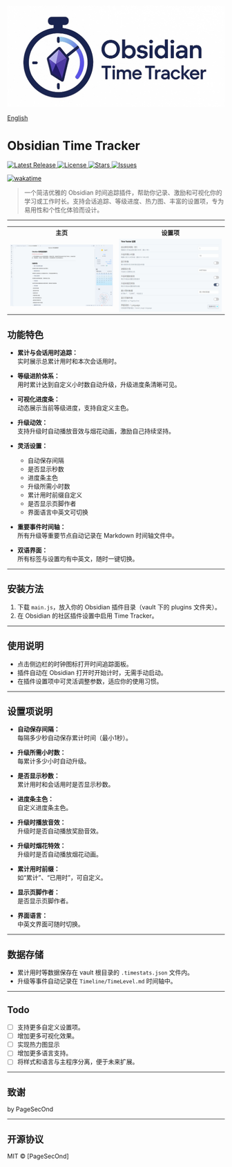 ![Logo](assets/logo.png)

[English](./README.md)

# Obsidian Time Tracker

<!-- Badges -->
<p align="left">
  <a href="https://github.com/PageSecOnd/obsidian-time-tracker/releases">
    <img src="https://img.shields.io/github/v/release/PageSecOnd/obsidian-time-tracker?style=for-the-badge&logo=github" alt="Latest Release"/>
  </a>
  <a href="https://github.com/PageSecOnd/obsidian-time-tracker/blob/main/LICENSE">
    <img src="https://img.shields.io/github/license/PageSecOnd/obsidian-time-tracker?style=for-the-badge&logo=open-source-initiative" alt="License" />
  </a>
  <a href="https://github.com/PageSecOnd/obsidian-time-tracker/">
    <img src="https://img.shields.io/github/stars/PageSecOnd/obsidian-time-tracker?style=for-the-badge&logo=star" alt="Stars"/>
  </a>
  <a href="https://github.com/PageSecOnd/obsidian-time-tracker/issues">
    <img src="https://img.shields.io/github/issues/PageSecOnd/obsidian-time-tracker?style=for-the-badge&logo=github" alt="Issues"/>
  </a>
</p>
<p>
  <a href="https://wakatime.com/badge/github/PageSecOnd/obsidian-time-tracker">
    <img src="https://wakatime.com/badge/github/PageSecOnd/obsidian-time-tracker.svg" alt="wakatime"/>
  </a>
</p>

> 一个简洁优雅的 Obsidian 时间追踪插件，帮助你记录、激励和可视化你的学习或工作时长。支持会话追踪、等级进度、热力图、丰富的设置项，专为易用性和个性化体验而设计。

---

<table>
  <tr>
    <th align="center">主页</th>
    <th align="center">设置项</th>
  </tr>
  <tr>
    <td align="center"><img src="assets/zh-CN/main.png" width="300"/></td>
    <td align="center"><img src="assets/zh-CN/settings.png" width="300"/></td>
  </tr>
</table>

## 功能特色

- **累计与会话用时追踪：**  
  实时展示总累计用时和本次会话用时。

- **等级进阶体系：**  
  用时累计达到自定义小时数自动升级，升级进度条清晰可见。

- **可视化进度条：**  
  动态展示当前等级进度，支持自定义主色。

- **升级动效：**  
  支持升级时自动播放音效与烟花动画，激励自己持续坚持。

- **灵活设置：**  
  - 自动保存间隔
  - 是否显示秒数
  - 进度条主色
  - 升级所需小时数
  - 累计用时前缀自定义
  - 是否显示页脚作者
  - 界面语言中英文可切换

- **重要事件时间轴：**  
  所有升级等重要节点自动记录在 Markdown 时间轴文件中。

- **双语界面：**  
  所有标签与设置均有中英文，随时一键切换。

---

## 安装方法

1. 下载 `main.js`，放入你的 Obsidian 插件目录（vault 下的 plugins 文件夹）。
2. 在 Obsidian 的社区插件设置中启用 Time Tracker。

---

## 使用说明

- 点击侧边栏的时钟图标打开时间追踪面板。
- 插件自动在 Obsidian 打开时开始计时，无需手动启动。
- 在插件设置项中可灵活调整参数，适应你的使用习惯。

---

## 设置项说明

- **自动保存间隔：**  
  每隔多少秒自动保存累计时间（最小1秒）。

- **升级所需小时数：**  
  每累计多少小时自动升级。

- **是否显示秒数：**  
  累计用时和会话用时是否显示秒数。

- **进度条主色：**  
  自定义进度条主色。

- **升级时播放音效：**  
  升级时是否自动播放奖励音效。

- **升级时烟花特效：**  
  升级时是否自动播放烟花动画。

- **累计用时前缀：**  
  如“累计”、“已用时”，可自定义。

- **显示页脚作者：**  
  是否显示页脚作者。

- **界面语言：**  
  中英文界面可随时切换。

---

## 数据存储

- 累计用时等数据保存在 vault 根目录的 `.timestats.json` 文件内。
- 升级等事件自动记录在 `Timeline/TimeLevel.md` 时间轴中。

---

## Todo
- [ ] 支持更多自定义设置项。
- [ ] 增加更多可视化效果。
- [ ] 实现热力图显示
- [ ] 增加更多语言支持。
- [ ] 将样式和语言与主程序分离，便于未来扩展。

---

## 致谢

by PageSecOnd

---

## 开源协议

MIT © [PageSecOnd]
